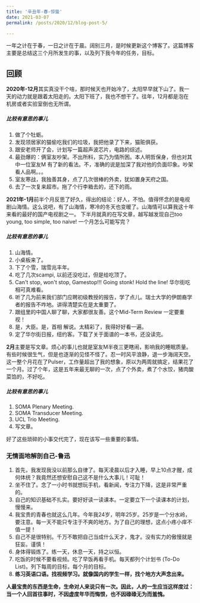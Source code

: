 ```yaml
---
title: '辛丑年-春-惊蛰'
date: 2021-03-07
permalink: /posts/2020/12/blog-post-5/

---
```


一年之计在于春，一日之计在于晨。阔别三月，是时候更新这个博客了。这篇博客主要是总结这三个月所发生的事，以及列下我今年的任务，目标。

## 回顾

**2020年-12月**其实真没干个啥，那时候天也开始冷了，太阳早早就下山了。我一天的动力就是跟着太阳走的。太阳下班了，我也不想干了。往年，12月都是泡在机房或者实验室倒也无所谓。

##### 比较有意思的事儿

1. 做了个牡蛎。
2. 发现领居家的猫偷吃我们的垃圾，我把他录了下来，猫赃俱获。
3. 跟安老师开了会，计划写一篇超声波芯片，电路的综述。
4. 最劲爆的：俩室友吵架。不出所料，实乃为情所困。本人明哲保身，但也对其中一位室友M 有了新的看法。不，准确的说是加深了我对他的负面印象。吵架看人品啊。。。
5. 室友寒战，我独善其身，点了几次很棒的外卖，犹如置身天府之国。
6. 去了一次复来超市。拖了个行李箱去的，还下的雨。

**2021年-1月**前半个月反思了好久，得出的结论：好人，不怕。值得怀念的是电视剧山海情。这么说吧，有了山海情，寒冷的冬天也变暖了。山海情可以算我这十年来看的最好的国产电视剧之一。
下半月就真的在写文章，越写越发现自己too young, too simple, too naive! 一个月怎么可能写完？

##### 比较有意思的事儿
1. 山海情。
2. 小桌板来了。
3. 下了个雪，瑞雪兆丰年。
4. 吃了几次scampi, 以前还没吃过，但是给吃顶了。
5. Can't stop, won't stop, Gamestop!!! Going stonk! Hold the line! 华尔街吃相可真难看。
6. 听了几为前来我们部门应聘初级教授的报告，学了点儿。瑞士大学的伊朗裔学者的报告不咋地。讲得清楚实在是太重要了。
7. 跟组里的中国人聊了聊，大家都很友善。这个Mid-Term Review 一定要重视！
8. 是，大臣。是，首相 解说。太精彩了，我得好好看一遍。
9. 定了华尔街日报，纽约客。下载了关于面谱的一本书，还没读完。

**2月**主要是写文章。烦心的事儿也就是室友M半夜三更瞎闹，影响我的睡眠质量。有些时候很生气，但是也逐渐的见怪不怪了。忍一时风平浪静，退一步海阔天空。这一整个月花在了Pulser，工作量超出了我的想象，原以为两周就搞定，结果花了一个月。过了个年，这是五年来最无聊的一次，点了个外卖，煮了个水饺，猪肉酸菜馅的，不好吃。

##### 比较有意思的事儿
1. SOMA Plenary Meeting.
2. SOMA Transducer Meeting.
3. UCL Trio Meeting.
4. 写文章。

好了这些琐碎的小事交代完了，现在该写一些重要的事情。

### 无情面地解剖自己-鲁迅

1. 首先，我发现我没以前那么自律了。每天凌晨以后才入睡，早上10点才醒，成何体统？我竟然还想安慰自己这不是什么大事儿！可耻！
2. 坐不住了。念了一小时书就想玩手机，看新闻，专注力下降，这是非常严重的。
3. 自己的知识基础不扎实。要好好读一读课本。一定要立下一个读课本的计划，慢慢来。
4. 我宝贵的青春也就这么几年。今年我24岁，明年25岁。25岁是一个分水岭，要注意。每一天不能只专注于不爽的地方。为了自己的理想，这点小疼小痒不值一提！
5. 自己不是很特别。千万不敢把自己当成什么天才，鬼才。没有实力的傲慢就是狂妄。谨慎！
6. 身体得锻炼了。练一天，休息一天，持之以恒。
7. 吃饭的时候不要看视频。吃了早饭再看手机。每天都列个计划书 (To-Do List)。列下每周的目标，每个月的目标。
8. **练习英语口语。找视频学习。就像国内的学生一样，找个地方大声念出来。**

**人最宝贵的东西是生命，生命对人来说只有一次。因此，人的一生应当这样度过：当一个人回首往事时，不因虚度年华而悔恨，也不因碌碌无为而羞愧。**


